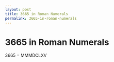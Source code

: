 ```yaml
---
layout: post
title: 3665 in Roman Numerals
permalink: 3665-in-roman-numerals
---
```


# 3665 in Roman Numerals

3665 = MMMDCLXV

